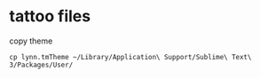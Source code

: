 # tattoo files

copy theme

```
cp lynn.tmTheme ~/Library/Application\ Support/Sublime\ Text\ 3/Packages/User/
```
